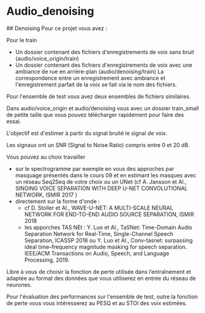 # Audio_denoising

## Denoising
Pour ce projet vous avez :

Pour le train 
- Un dossier contenant des fichiers d'enregistrements de voix sans bruit (audio/voice_origin/train)
- Un dossier contenant des fichiers d'enregistrements de voix avec une ambiance de rue en arrière-plan (audio/denoising/train)
La correspondance entre un enregistrement avec ambiance et l'enregistrement parfait de la voix se fait via le nom des fichiers. 

Pour l'ensemble de test vous avez deux ensembles de fichiers similaires. 

Dans audio/voice_origin et audio/denoising vous avec un dossier train_small de petite taille que vous pouvez télécharger rapidement pour faire des essai. 

L'objectif est d'estimer à partir du signal bruité le signal de voix. 

Les signaux ont un SNR (Signal to Noise Ratio) compris entre 0 et 20 dB. 

Vous pouvez au choix travailler 
- sur le spectrogramme par exemple en vous des approches par masquage présentés dans le cours 09 et en estimant les masques avec un réseau Seq2Seq de votre choix ou un UNet (cf A. Jansson et Al., SINGING VOICE SEPARATION WITH DEEP U-NET CONVOLUTIONAL NETWORK, ISMIR 2017 )
- directement sur la forme d'onde  : 
   - cf D. Stoller  et Al., WAVE-U-NET: A MULTI-SCALE NEURAL NETWORK FOR END-TO-END AUDIO SOURCE SEPARATION, ISMIR 2018
   - les apporches TAS NEt : Y. Luo et Al., TaSNet: Time-Domain Audio Separation Network for Real-Time, Single-Channel Speech Separation, ICASSP 2018 ou Y. Luo et Al.,  Conv-tasnet: surpassing ideal time–frequency magnitude masking for speech separation. IEEE/ACM Transactions on Audio, Speech, and Language Processing, 2019.


Libre à vous de choisir la fonction de perte utilisée dans l’entraînement et adaptée au format des données que vous utiliserez en entrée du réseau de neurones. 

Pour l'évaluation des performances sur l'ensemble de test, outre la fonction de perte vous vous intéresserez au PESQ et au STOI des voix estimées.  

